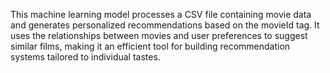 This machine learning model processes a CSV file containing movie data and generates personalized recommendations based on the movieId tag. It uses the relationships between movies and user preferences to suggest similar films, making it an efficient tool for building recommendation systems tailored to individual tastes.
